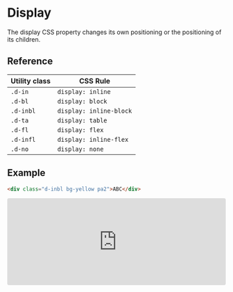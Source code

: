 # Display

The display CSS property changes its own positioning or the positioning of its children.

## Reference

| Utility class | CSS Rule                |
| ------------- | ----------------------- |
| `.d-in`       | `display: inline`       |
| `.d-bl`       | `display: block`        |
| `.d-inbl`     | `display: inline-block` |
| `.d-ta`       | `display: table`        |
| `.d-fl`       | `display: flex`         |
| `.d-infl`     | `display: inline-flex`  |
| `.d-no`       | `display: none`         |

## Example

```html
<div class="d-inbl bg-yellow pa2">ABC</div>
```

<iframe
  src="https://codesandbox.io/embed/frosty-ride-6417i?fontsize=14&hidenavigation=1&module=%2Fdocs%2F0.x%2Fui-system%2Fdisplay.html&theme=dark&initialpath=/docs/0.x/ui-system/display.html"
  style="width:100%; height:200px; border:0; border-radius: 4px; overflow:hidden;"
  title="frosty-ride-6417i"
  allow="accelerometer; ambient-light-sensor; camera; encrypted-media; geolocation; gyroscope; hid; microphone; midi; payment; usb; vr; xr-spatial-tracking"
  sandbox="allow-forms allow-modals allow-popups allow-presentation allow-same-origin allow-scripts"
></iframe>

